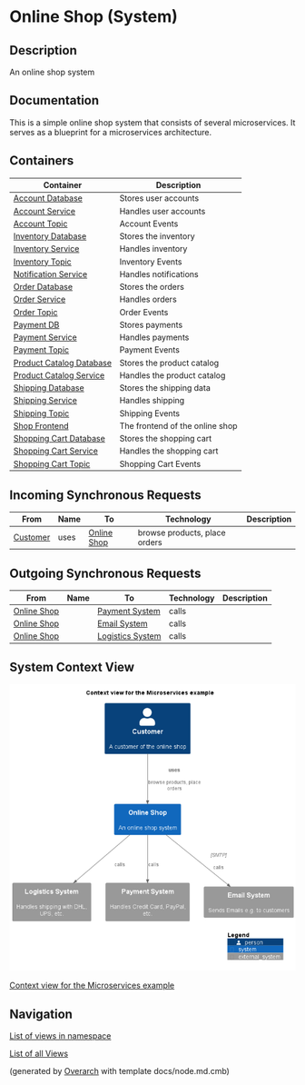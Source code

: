 
# Online Shop (System)
## Description
An online shop system


## Documentation
This is a simple online shop system that consists of several microservices. It serves as a blueprint for a microservices architecture.
## Containers
| Container | Description |
|---|---|
| [Account Database](../../../../software-development/architecture/example/microservices/account-db.md)| Stores user accounts |
| [Account Service](../../../../software-development/architecture/example/microservices/account-service.md)| Handles user accounts |
| [Account Topic](../../../../software-development/architecture/example/microservices/account-topic.md)| Account Events |
| [Inventory Database](../../../../software-development/architecture/example/microservices/inventory-db.md)| Stores the inventory |
| [Inventory Service](../../../../software-development/architecture/example/microservices/inventory-service.md)| Handles inventory |
| [Inventory Topic](../../../../software-development/architecture/example/microservices/inventory-topic.md)| Inventory Events |
| [Notification Service](../../../../software-development/architecture/example/microservices/notification-service.md)| Handles notifications |
| [Order Database](../../../../software-development/architecture/example/microservices/order-db.md)| Stores the orders |
| [Order Service](../../../../software-development/architecture/example/microservices/order-service.md)| Handles orders |
| [Order Topic](../../../../software-development/architecture/example/microservices/order-topic.md)| Order Events |
| [Payment DB](../../../../software-development/architecture/example/microservices/payment-db.md)| Stores payments |
| [Payment Service](../../../../software-development/architecture/example/microservices/payment-service.md)| Handles payments |
| [Payment Topic](../../../../software-development/architecture/example/microservices/payment-topic.md)| Payment Events |
| [Product Catalog Database](../../../../software-development/architecture/example/microservices/product-catalog-db.md)| Stores the product catalog |
| [Product Catalog Service](../../../../software-development/architecture/example/microservices/product-catalog-service.md)| Handles the product catalog |
| [Shipping Database](../../../../software-development/architecture/example/microservices/shipping-db.md)| Stores the shipping data |
| [Shipping Service](../../../../software-development/architecture/example/microservices/shipping-service.md)| Handles shipping |
| [Shipping Topic](../../../../software-development/architecture/example/microservices/shipping-topic.md)| Shipping Events |
| [Shop Frontend](../../../../software-development/architecture/example/microservices/shop-frontend.md)| The frontend of the online shop |
| [Shopping Cart Database](../../../../software-development/architecture/example/microservices/shopping-cart-db.md)| Stores the shopping cart |
| [Shopping Cart Service](../../../../software-development/architecture/example/microservices/shopping-cart-service.md)| Handles the shopping cart |
| [Shopping Cart Topic](../../../../software-development/architecture/example/microservices/shopping-cart-topic.md)| Shopping Cart Events |
## Incoming Synchronous Requests 
| From | Name | To | Technology | Description |
|---|---|---|---|---|
| [Customer](../../../../software-development/architecture/example/microservices/customer.md) | uses | [Online Shop](../../../../software-development/architecture/example/microservices/online-shop.md) | browse products, place orders |
## Outgoing Synchronous Requests 
| From | Name | To | Technology | Description |
|---|---|---|---|---|
| [Online Shop](../../../../software-development/architecture/example/microservices/online-shop.md) |  | [Payment System](../../../../software-development/architecture/example/microservices/payment-system.md) | calls |
| [Online Shop](../../../../software-development/architecture/example/microservices/online-shop.md) |  | [Email System](../../../../software-development/architecture/example/microservices/email-system.md) | calls |
| [Online Shop](../../../../software-development/architecture/example/microservices/online-shop.md) |  | [Logistics System](../../../../software-development/architecture/example/microservices/logistics-system.md) | calls |

## System Context View
![Context view for the Microservices example](../../../../software-development/architecture/example/microservices/context-view.png)

[Context view for the Microservices example](../../../../software-development/architecture/example/microservices/context-view.md)


## Navigation
[List of views in namespace](./views-in-namespace.md)

[List of all Views](../../../../views.md)


(generated by [Overarch](https://github.com/soulspace-org/overarch) with template docs/node.md.cmb)
